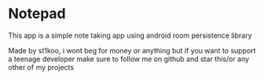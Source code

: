 # Notepad
This app is a simple note taking app using android room persistence library


Made by st1koo, i wont beg for money or anything but if you want to support a teenage developer make sure to follow me on github and star this/or any other of my projects
